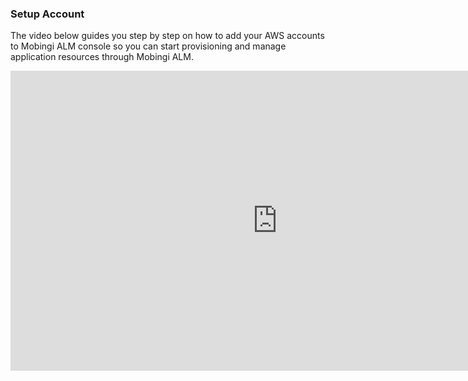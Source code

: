 ### Setup Account

The video below guides you step by step on how to add your AWS accounts to Mobingi ALM console so you can start provisioning and manage application resources through Mobingi ALM.


<iframe width="853" height="480" src="https://www.youtube.com/embed/VM-f8ov_Gy8" frameborder="0" gesture="media" allowfullscreen></iframe>

